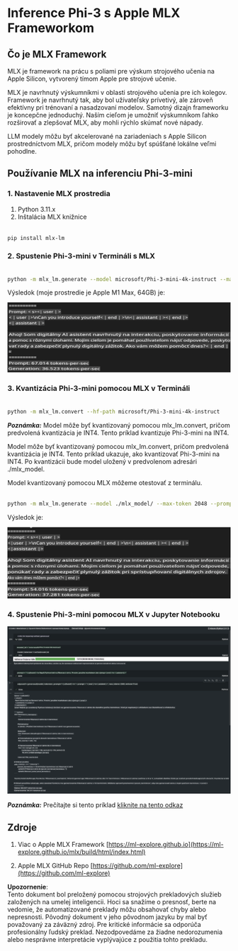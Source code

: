 # **Inference Phi-3 s Apple MLX Frameworkom**

## **Čo je MLX Framework**

MLX je framework na prácu s poliami pre výskum strojového učenia na Apple Silicon, vytvorený tímom Apple pre strojové učenie.

MLX je navrhnutý výskumníkmi v oblasti strojového učenia pre ich kolegov. Framework je navrhnutý tak, aby bol užívateľsky prívetivý, ale zároveň efektívny pri trénovaní a nasadzovaní modelov. Samotný dizajn frameworku je koncepčne jednoduchý. Naším cieľom je umožniť výskumníkom ľahko rozširovať a zlepšovať MLX, aby mohli rýchlo skúmať nové nápady.

LLM modely môžu byť akcelerované na zariadeniach s Apple Silicon prostredníctvom MLX, pričom modely môžu byť spúšťané lokálne veľmi pohodlne.

## **Používanie MLX na inferenciu Phi-3-mini**

### **1. Nastavenie MLX prostredia**

1. Python 3.11.x  
2. Inštalácia MLX knižnice  

```bash

pip install mlx-lm

```

### **2. Spustenie Phi-3-mini v Termináli s MLX**

```bash

python -m mlx_lm.generate --model microsoft/Phi-3-mini-4k-instruct --max-token 2048 --prompt  "<|user|>\nCan you introduce yourself<|end|>\n<|assistant|>"

```

Výsledok (moje prostredie je Apple M1 Max, 64GB) je:

![Terminal](../../../../../translated_images/01.0d0f100b646a4e4c4f1cd36c1a05727cd27f1e696ed642c06cf6e2c9bbf425a4.sk.png)

### **3. Kvantizácia Phi-3-mini pomocou MLX v Termináli**

```bash

python -m mlx_lm.convert --hf-path microsoft/Phi-3-mini-4k-instruct

```

***Poznámka:*** Model môže byť kvantizovaný pomocou mlx_lm.convert, pričom predvolená kvantizácia je INT4. Tento príklad kvantizuje Phi-3-mini na INT4.

Model môže byť kvantizovaný pomocou mlx_lm.convert, pričom predvolená kvantizácia je INT4. Tento príklad ukazuje, ako kvantizovať Phi-3-mini na INT4. Po kvantizácii bude model uložený v predvolenom adresári ./mlx_model.

Model kvantizovaný pomocou MLX môžeme otestovať z terminálu.

```bash

python -m mlx_lm.generate --model ./mlx_model/ --max-token 2048 --prompt  "<|user|>\nCan you introduce yourself<|end|>\n<|assistant|>"

```

Výsledok je:

![INT4](../../../../../translated_images/02.04e0be1f18a90a58ad47e0c9d9084ac94d0f1a8c02fa707d04dd2dfc7e9117c6.sk.png)

### **4. Spustenie Phi-3-mini pomocou MLX v Jupyter Notebooku**

![Notebook](../../../../../translated_images/03.0cf0092fe143357656bb5a7bc6427c41d8528d772d38a82d0b2693e2a3eeb16e.sk.png)

***Poznámka:*** Prečítajte si tento príklad [kliknite na tento odkaz](../../../../../code/03.Inference/MLX/MLX_DEMO.ipynb)

## **Zdroje**

1. Viac o Apple MLX Framework [https://ml-explore.github.io](https://ml-explore.github.io/mlx/build/html/index.html)

2. Apple MLX GitHub Repo [https://github.com/ml-explore](https://github.com/ml-explore)

**Upozornenie**:  
Tento dokument bol preložený pomocou strojových prekladových služieb založených na umelej inteligencii. Hoci sa snažíme o presnosť, berte na vedomie, že automatizované preklady môžu obsahovať chyby alebo nepresnosti. Pôvodný dokument v jeho pôvodnom jazyku by mal byť považovaný za záväzný zdroj. Pre kritické informácie sa odporúča profesionálny ľudský preklad. Nezodpovedáme za žiadne nedorozumenia alebo nesprávne interpretácie vyplývajúce z použitia tohto prekladu.